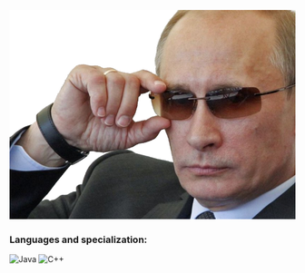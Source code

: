 ![Header](images/header.png)

### Languages and specialization:
![Java](https://img.shields.io/badge/Java-0a0d11?style=for-the-badge&logo=java&logoColor=24B0FF)
![C++](https://img.shields.io/badge/C++-0a0d11?style=for-the-badge&logo=c++&logoColor=24B0FF)